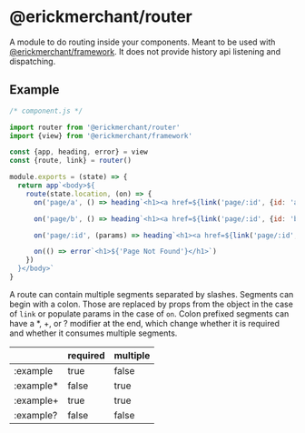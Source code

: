 # @erickmerchant/router

A module to do routing inside your components. Meant to be used with [@erickmerchant/framework](https://github.com/erickmerchant/framework). It does not provide history api listening and dispatching.

## Example

``` javascript
/* component.js */

import router from '@erickmerchant/router'
import {view} from '@erickmerchant/framework'

const {app, heading, error} = view
const {route, link} = router()

module.exports = (state) => {
  return app`<body>${
    route(state.location, (on) => {
      on('page/a', () => heading`<h1><a href=${link('page/:id', {id: 'a'})}>${'Page A'}</a></h1>`)

      on('page/b', () => heading`<h1><a href=${link('page/:id', {id: 'b'})}>${'Page B'}</a></h1>`)

      on('page/:id', (params) => heading`<h1><a href=${link('page/:id', {id: params.id})}>${`Page ${params.id}`}</a></h1>`)

      on(() => error`<h1>${'Page Not Found'}</h1>`)
    })
  }</body>`
}
```

A route can contain multiple segments separated by slashes. Segments can begin with a colon. Those are replaced by props from the object in the case of `link` or populate params in the case of `on`. Colon prefixed segments can have a \*, \+, or ? modifier at the end, which change whether it is required and whether it consumes multiple segments.

|          | required | multiple
|---       |---       |---
|:example  | true     | false
|:example* | false    | true
|:example+ | true     | true
|:example? | false    | false
